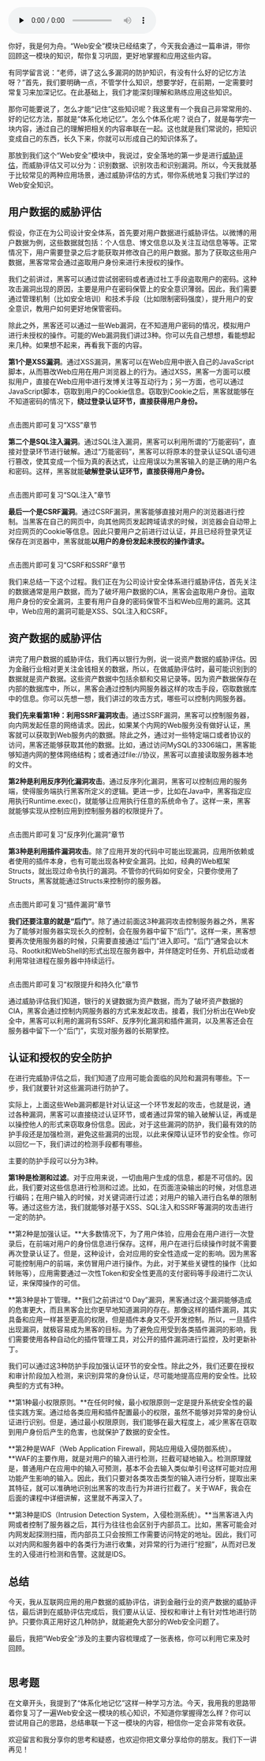 <audio id="audio" title="模块串讲（一） | Web安全：如何评估用户数据和资产数据面临的威胁？" controls="" preload="none"><source id="mp3" src="https://static001.geekbang.org/resource/audio/a6/59/a66f948ea2f871445493f2db4d406059.mp3"></audio>

你好，我是何为舟。“Web安全”模块已经结束了，今天我会通过一篇串讲，带你回顾这一模块的知识，帮你复习巩固，更好地掌握和应用这些内容。

有同学留言说：“老师，讲了这么多漏洞的防护知识，有没有什么好的记忆方法呀？”首先，我们要明确一点，不管学什么知识，想要学好，在前期，一定需要时常复习来加深记忆。在此基础上，我们才能深刻理解和熟练应用这些知识。

那你可能要说了，怎么才能“记住”这些知识呢？我这里有一个我自己非常常用的、好的记忆方法，那就是“体系化地记忆”。怎么个体系化呢？说白了，就是每学完一块内容，通过自己的理解把相关的内容串联在一起。这也就是我们常说的，把知识变成自己的东西，长久下来，你就可以形成自己的知识体系了。

那放到我们这个“Web安全”模块中，我说过，安全落地的第一步是进行[威胁评估](https://time.geekbang.org/column/article/178528)，而威胁评估又可以分为：识别数据、识别攻击和识别漏洞。所以，今天我就基于比较常见的两种应用场景，通过威胁评估的方式，带你系统地复习我们学过的Web安全知识。

## 用户数据的威胁评估

假设，你正在为公司设计安全体系，首先要对用户数据进行威胁评估。以微博的用户数据为例，这些数据就包括：个人信息、博文信息以及关注互动信息等等。正常情况下，用户需要登录之后才能获取并修改自己的用户数据。那为了获取这些用户数据，黑客常常会通过盗取用户身份来进行未授权的操作。

我们之前讲过，黑客可以通过尝试弱密码或者通过社工手段盗取用户的密码。这种攻击漏洞出现的原因，主要是用户在密码保管上的安全意识薄弱。因此，我们需要通过管理机制（比如安全培训）和技术手段（比如限制密码强度），提升用户的安全意识，教用户如何更好地保管密码。

除此之外，黑客还可以通过一些Web漏洞，在不知道用户密码的情况，模拟用户进行未授权的操作。可能的Web漏洞我们讲过3种。你可以先自己想想，看能想起来几种。如果想不起来，再看我下面的内容。

**第1个是XSS漏洞**。通过XSS漏洞，黑客可以在Web应用中嵌入自己的JavaScript脚本，从而篡改Web应用在用户浏览器上的行为。通过XSS，黑客一方面可以模拟用户，直接在Web应用中进行发博关注等互动行为；另一方面，也可以通过JavaScript脚本，窃取到用户的Cookie信息。窃取到Cookie之后，黑客就能够在不知道密码的情况下，**绕过登录认证环节，直接获得用户身份。**

[<img src="https://static001.geekbang.org/resource/image/7d/f5/7d77973b1623717cd519b0d3f8b7d4f5.jpg" alt="">](https://time.geekbang.org/column/article/179592)

> 
点击图片即可复习“XSS”章节


**第二个是SQL注入漏洞**。通过SQL注入漏洞，黑客可以利用所谓的“万能密码”，直接对登录环节进行破解。通过“万能密码”，黑客可以将原本的登录认证SQL语句进行篡改，使其变成一个恒为真的表达式，让应用误以为黑客输入的是正确的用户名和密码。这样，黑客就能**破解登录认证环节，直接获得用户身份。**

[<img src="https://static001.geekbang.org/resource/image/dc/28/dca53475b9ec945b9bd3dd30f37b6328.jpg" alt="">](https://time.geekbang.org/column/article/181424)

> 
点击图片即可复习“SQL注入”章节


**最后一个是CSRF漏洞**。通过CSRF漏洞，黑客能够直接对用户的浏览器进行控制。当黑客在自己的网页中，向其他网页发起跨域请求的时候，浏览器会自动带上对应网页的Cookie等信息。因此只要用户之前进行过认证，并且已经将登录凭证保存在浏览器中，黑客就能**以用户的身份发起未授权的操作请求。**

[<img src="https://static001.geekbang.org/resource/image/5c/70/5c0e68d5766befd701ab3f3fae3eea70.jpg" alt="">](https://time.geekbang.org/column/article/182074)

> 
点击图片即可复习“CSRF和SSRF”章节


我们来总结一下这个过程。我们正在为公司设计安全体系进行威胁评估，首先关注的数据通常是用户数据，而为了破坏用户数据的CIA，黑客会盗取用户身份。盗取用户身份的安全漏洞，主要有用户自身的密码保管不当和Web应用的漏洞。这其中，Web应用的漏洞可能是XSS、SQL注入和CSRF。

## 资产数据的威胁评估

讲完了用户数据的威胁评估，我们再以银行为例，说一说资产数据的威胁评估。因为金融行业相对更关注金钱相关的数据，所以，在做威胁评估时，最可能识别到的数据就是资产数据。这些资产数据中包括余额和交易记录等。因为资产数据保存在内部的数据库中，所以，黑客会通过控制内网服务器这样的攻击手段，窃取数据库中的信息。你可以先想一想，我们讲过的攻击方式，哪些可以控制内网服务器。

**我们先来看第1种：利用SSRF漏洞攻击**。通过SSRF漏洞，黑客可以控制服务器，向内网发起任意的网络请求。因此，如果某个内网的Web服务没有做好认证，黑客就可以获取到Web服务内的数据。除此之外，通过对一些特定端口或者协议的访问，黑客还能够获取其他的数据。比如，通过访问MySQL的3306端口，黑客能够知道内网的整体网络结构；或者通过file://协议，黑客可以直接读取服务器本地的文件。

**第2种是利用反序列化漏洞攻击**。通过反序列化漏洞，黑客可以控制应用的服务端，使得服务端执行黑客所定义的逻辑。更进一步，比如在Java中，黑客指定应用执行Runtime.exec()，就能够让应用执行任意的系统命令了。这样一来，黑客就能够实现从控制应用到控制服务器的权限提升了。

[<img src="https://static001.geekbang.org/resource/image/31/cb/31c5f69c95170783b7b3a38fc94105cb.jpg" alt="">](https://time.geekbang.org/column/article/182421)

> 
点击图片即可复习“反序列化漏洞”章节


**第3种是利用插件漏洞攻击**。除了应用开发的代码中可能出现漏洞，应用所依赖或者使用的插件本身，也有可能出现各种安全漏洞。比如，经典的Web框架Structs，就出现过命令执行的漏洞。不管你的代码如何安全，只要你使用了Structs，黑客就能通过Structs来控制你的服务器。

[<img src="https://static001.geekbang.org/resource/image/7f/6d/7f07e241ed3066fba2c190cb840f8f6d.jpg" alt="">](https://time.geekbang.org/column/article/184728)

> 
点击图片即可复习“插件漏洞”章节


**我们还要注意的就是“后门”**。除了通过前面这3种漏洞攻击控制服务器之外，黑客为了能够对服务器实现长久的控制，会在服务器中留下“后门”。这样一来，黑客想要再次使用服务器的时候，只需要直接通过“后门”进入即可。“后门”通常会以木马、Rootkit和WebShell的形式出现在服务器中，并伴随定时任务、开机启动或者利用常驻进程在服务器中持续运行。

[<img src="https://static001.geekbang.org/resource/image/96/62/963a79368db3dbe99ace71f060a61762.jpg" alt="">](https://time.geekbang.org/column/article/185307)

> 
点击图片即可复习“权限提升和持久化”章节


通过威胁评估我们知道，银行的关键数据为资产数据，而为了破坏资产数据的CIA，黑客会通过控制内网服务器的方式来发起攻击。接着，我们分析出在Web安全中，黑客可以利用的漏洞有SSRF、反序列化漏洞和插件漏洞，以及黑客还会在服务器中留下一个“后门”，实现对服务器的长期掌控。

## 认证和授权的安全防护

在进行完威胁评估之后，我们知道了应用可能会面临的风险和漏洞有哪些。下一步，我们就要针对这些漏洞进行防护了。

实际上，上面这些Web漏洞都是针对认证这一个环节发起的攻击，也就是说，通过各种漏洞，黑客可以直接绕过认证环节，或者通过异常的输入破解认证，再或是以操控他人的形式来窃取身份信息。因此，对于这些漏洞的防护，我们最有效的防护手段还是加强检测，避免这些漏洞的出现，以此来保障认证环节的安全性。你可以回忆一下，我们讲过的检测手段都有哪些。

主要的防护手段可以分为3种。

**第1种是检测和过滤**。对于应用来说，一切由用户生成的信息，都是不可信的。因此，我们要对这些信息进行检测和过滤。比如，在页面渲染输出的时候，对信息进行编码；在用户输入的时候，对关键词进行过滤；对用户的输入进行白名单的限制等。通过这些方法，我们就能够对基于XSS、SQL注入和SSRF等漏洞的攻击进行一定的防护。

**第2种是加强认证。**大多数情况下，为了用户体验，应用会在用户进行一次登录后，在前端对用户的身份信息进行保存。这样，用户在进行后续操作时就不需要再次登录认证了。但是，这种设计，会对应用的安全性造成一定的影响。因为黑客可能控制用户的前端，来仿冒用户进行操作。为此，对于某些关键性的操作（比如转账等），应用需要通过一次性Token和安全性更高的支付密码等手段进行二次认证，来保障操作的可信。

**第3种是补丁管理。**我们之前讲过“0 Day”漏洞，黑客通过这个漏洞能够造成的危害更大，而且黑客会比你更早地知道漏洞的存在。那像这样的插件漏洞，其实具备和应用一样甚至更高的权限，但是插件本身又不受开发控制。所以，一旦插件出现漏洞，就极容易成为黑客的目标。为了避免应用受到各类插件漏洞的影响，我们需要使用各种自动化的插件管理工具，对公开的插件漏洞进行监控，及时更新补丁。

我们可以通过这3种防护手段加强认证环节的安全性。除此之外，我们还要在授权和审计阶段加入检测，来识别异常的身份认证，尽可能地提高应用的安全性。比较典型的方式有3种。

**第1种最小权限原则。**在任何时候，最小权限原则一定是提升系统安全性的最佳实践方案。通过给各类应用和插件配置最小的权限，虽然不能够对异常的身份认证进行识别。但是，通过最小权限原则，我们能够在最大程度上，减少黑客在窃取到用户身份后产生的危害，也就保护了数据的安全性。

**第2种是WAF（Web Application Firewall，网站应用级入侵防御系统）。**WAF的主要作用，就是对用户的输入进行检测，拦截可疑地输入。检测原理就是，普通用户在应用中的输入可预测，基本不会去输入类似单引号这样可能对应用功能产生影响的输入。因此，我们只要对各类攻击类型的输入进行分析，提取出来其特征，就可以准确地识别出黑客的攻击行为并进行拦截了。关于WAF，我会在后面的课程中详细讲解，这里就不再深入了。

**第3种是IDS（Intrusion Detection System，入侵检测系统）。**当黑客进入内网或者控制了服务器之后，其行为往往也会区别于内部员工。比如，黑客可能会对内网发起探测扫描，而内部员工只会按照工作需要访问特定的地址。因此，我们可以对内网和服务器中的各类行为进行收集，对异常的行为进行“挖掘”，从而对已发生的入侵进行检测和告警。这就是IDS。

## 总结

今天，我从互联网应用的用户数据的威胁评估，讲到金融行业的资产数据的威胁评估，最后讲到在威胁评估完成后，我们要从认证、授权和审计上有针对性地进行防护。只要你真正用好这几种防护，就能避免大部分的Web安全问题了。

最后，我把“Web安全”涉及的主要内容梳理成了一张表格，你可以利用它来及时回顾。

<img src="https://static001.geekbang.org/resource/image/50/65/50986ac4c0b3cbffa4e698921b5d7865.jpg" alt="">

## 思考题

在文章开头，我提到了“体系化地记忆”这样一种学习方法。今天，我用我的思路带着你复习了一遍Web安全这一模块的核心知识，不知道你掌握得怎么样？你可以尝试用自己的思路，总结串联一下这一模块的内容，相信你一定会非常有收获。

欢迎留言和我分享你的思考和疑惑，也欢迎你把文章分享给你的朋友。我们下一讲再见！
